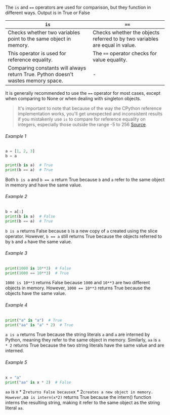 The `is` and `==` operators are used for comparison, but they function in different ways. Output is in True or False

 `is`                                                                             | `==`                                                                        
----------------------------------------------------------------------------------|-----------------------------------------------------------------------------
 Checks whether two variables point to the same object in memory.                 | Checks whether the objects referred to by two variables are equal in value. 
 This operator is used for reference equality.                                    | The `==` operator checks for value equality.                                
 Comparing constants will always return True. Python doesn't wastes memory space. | -                                                                           

It is generally recommended to use the `==` operator for most cases, except when comparing to None or when dealing with
singleton objects.

> It's important to note that because of the way the CPython reference implementation works, you'll get unexpected and
> inconsistent results if you mistakenly use `is` to compare for reference equality on integers, especially those outside
> the range -5 to 256 [Source](https://stackoverflow.com/questions/132988/is-there-a-difference-between-and-is).

###### Example 1

```python
a = [1, 2, 3]
b = a

print(b is a)  # True
print(b == a)  # True
```

Both `b is a` and `b == a` return True because `b` and `a` refer to the same object in memory and have the same value.

###### Example 2

```python
b = a[:]
print(b is a)  # False
print(b == a)  # True
```

`b is a` returns False because `b` is a new copy of `a` created using the slice operator. However, `b == a` still
returns True because the objects referred to by `b` and `a` have the same value.

###### Example 3

```python
print(1000 is 10**3)  # False
print(1000 == 10**3)  # True
```

`1000 is 10**3` returns False because `1000` and `10**3` are two different objects in memory. However, `1000 == 10**3`
returns True because the objects have the same value.

###### Example 4

```python
print("a" is "a")  # True
print("aa" is "a" * 2)  # True
```

`a is a` returns True because the string literals `a` and `a` are interned by Python, meaning they refer to the same
object in memory. Similarly, `aa` is `a * 2` returns True because the two string literals have the same value and are
interned.

###### Example 5

```python
x = "a"
print("aa" is x * 2)  # False
```

`aa` is x * 2` returns False because `x * 2` creates a new object in memory. However, `aa` is intern(x*2)` returns True
because the intern() function interns the resulting string, making it refer to the same object as the string
literal `aa`.
